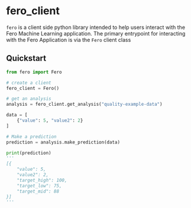 # fero_client

`fero` is a client side python library intended to help users interact with the Fero Machine Learning application. The primary entrypoint for interacting with the Fero Application is via the `Fero` client class

## Quickstart

```python
from fero import Fero

# create a client
fero_client = Fero()

# get an analysis
analysis = fero_client.get_analysis("quality-example-data")

data = [
    {"value": 5, "value2": 2}
]

# Make a prediction
prediction = analysis.make_prediction(data)

print(prediction)
'''
[{
    "value": 5,
    "value2": 2,
    "target_high": 100,
    "target_low": 75,
    "target_mid": 88
}]
'''
```
